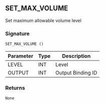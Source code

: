 ## SET\_MAX\_VOLUME

Set maximum allowable volume level


### Signature

`SET_MAX_VOLUME ()`


| Parameter | Type | Description       |
| --------- | ---- | ----------------- |
| LEVEL     | INT  | Level             |
| OUTPUT    | INT  | Output Binding ID |


### Returns

`None`